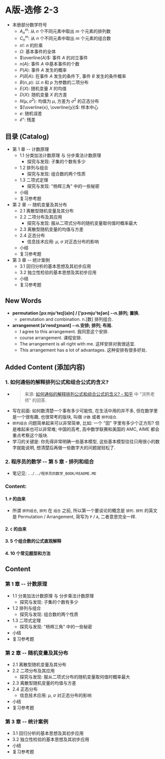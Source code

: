 # A版-选修 2-3

- 本册部分数学符号
    + $A_n^{m}$: 从 $n$ 个不同元素中取出 $m$ 个元素的排列数
    + $C_n^{m}$: 从 $n$ 个不同元素中取出 $m$ 个元素的组合数
    + $n!$: $n$ 的阶乘
    + $\Omega$: 基本事件的全体
    + $\overline{A}$: 事件 $A$ 的对立事件
    + $n(A)$: 事件 $A$ 中基本事件的个数
    + $P(A)$: 事件 $A$ 发生的概率
    + $P(B|A)$: 在事件 $A$ 发生的条件下, 事件 $B$ 发生的条件概率
    + $B(n, p)$: 以 $n$ 和 $p$ 为参数的二项分布
    + $E(X)$: 随机变量 $X$ 的均值
    + $D(X)$: 随机变量 $X$ 的方差
    + $N(\mu, \sigma{^2})$: 均值为 $\mu$, 方差为 $\sigma{^2}$ 的正态分布
    + $(\overline{x}, \overline{y})$: 样本中心
    + $e$: 随机误差
    + $\hat{e}$": 残差



## 目录 (Catalog)
- 第 1 章 -- 计数原理
    + 1.1 分类加法计数原理 与 分步乘法计数原理
        - 探究与发现: 子集的个数有多少   
    + 1.2 排列与组合
        - 探究与发现: 组合数的两个性质
    + 1.3 二项式定理
        - 探究与发现: "杨辉三角" 中的一些秘密
    + 小结
	+ 复习参考题 
- 第 2 章 -- 随机变量及其分布
    + 2.1 离散型随机变量及其分布
    + 2.2 二项分布及其应用
        - 探究与发现: 服从二项式分布的随机变量取何值时概率最大
    + 2.3 离散型随机变量的均值与方差
    + 2.4 正态分布
        - 信息技术应用: $\mu$, $\sigma$ 对正态分布的影响
    + 小结
	+ 复习参考题 
- 第 3 章 -- 统计案例
    + 3.1 回归分析的基本思想及其初步应用
    + 3.2 独立性检验的基本思想及其初步应用  
    + 小结
	+ 复习参考题 



## New Words
- **permutation [pɜːmjʊ'teɪʃ(ə)n] / ['pɝmjʊ'teʃən] --n.排列; 置换.**
    + permutation and combination. n.[数] 排列组合.
- **arrangement [ə'rendʒmənt] --n.安排; 排列; 布局.**
    + I agree to this arrangement. 我同意这个安排.
    + course arrangement. 课程安排.
    + The arrangement is all right with me. 这样安排对我很适宜.
    + This arrangement has a lot of advantages.
      这种安排有很多好处.



## Added Content (添加内容)
### 1. 如何通俗的解释排列公式和组合公式的含义?
- > 来源: [如何通俗的解释排列公式和组合公式的含义? - 知乎](https://www.zhihu.com/question/26094736)
  中 "浣熊老师" 的回答.
- 写在前面: 如何数清楚一个事有多少可能性, 在生活中用的并不多, 但在数学里是一个很有趣,
  也很常考的版块, 叫做 `计数` 或者 `排列组合`. 
- `排列组合` 问题简单起来可以非常简单, 比如: 一个 "田" 字里有多少个正方形? 
  但是难起来也可以非常难; 中国的高考, 高中数学联赛和美国的 AMC, AIME
  都会重点考察这个版块.
- 学习的关键是: 你先得非常明确一些基本模型, 这些基本模型往往只用很小的数字就能说明,
  想清楚后再做一些数字大的问题就轻松了.

### 2. 程序员的数学 -- 第 5 章 - 排列和组合
- 笔记见: `../../程序员的数学_BOOK/README.MD`





### Content:
#### 1. `P` 的由来
- 所谓 `排列组合`, `排列` 在 `组合` 之前, 所以第一个要谈论的概念是 `排列`. `排列`
  的英文是 Permutation / Arrangement,  简写为 `P` / `A`, 二者意思完全一样.

  

#### 2. `C` 的由来
#### 3. 5 个组合数的公式直观解释
#### 4. 10 个常见题型和方法





## Content
### 第 1 章 -- 计数原理
- 1.1 分类加法计数原理 与 分步乘法计数原理
    + 探究与发现: 子集的个数有多少   
- 1.2 排列与组合
    + 探究与发现: 组合数的两个性质
- 1.3 二项式定理
    + 探究与发现: "杨辉三角" 中的一些秘密
- 小结
- 复习参考题 
### 第 2 章 -- 随机变量及其分布
- 2.1 离散型随机变量及其分布
- 2.2 二项分布及其应用
    + 探究与发现: 服从二项式分布的随机变量取何值时概率最大
- 2.3 离散型随机变量的均值与方差
- 2.4 正态分布
    + 信息技术应用: $\mu$, $\sigma$ 对正态分布的影响
- 小结
- 复习参考题 
### 第 3 章 -- 统计案例
- 3.1 回归分析的基本思想及其初步应用
- 3.2 独立性检验的基本思想及其初步应用  
- 小结
- 复习参考题 